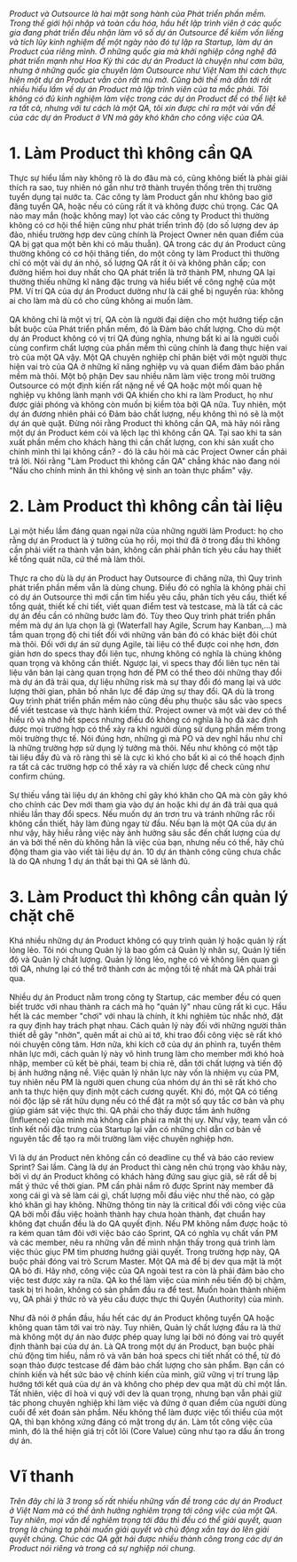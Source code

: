 *Product và Outsource là hai mặt song hành của Phát triển phần mềm. Trong thế giới hội nhập và toàn cầu hóa, hầu hết lập trình viên ở các quốc gia đang phát triển đều nhận làm vô số dự án Outsource để kiếm vốn liếng và tích lũy kinh nghiệm để một ngày nào đó tự lập ra Startup, làm dự án Product của riêng mình. Ở những quốc gia mà khởi nghiệp công nghệ đã phát triển mạnh như Hoa Kỳ thì các dự án Product là chuyện như cơm bữa, nhưng ở những quốc gia chuyên làm Outsource như Việt Nam thì cách thực hiện một dự án Product vẫn còn rất mù mờ. Cũng bởi thế mà dẫn tới rất nhiều hiểu lầm về dự án Product mà lập trình viên của ta mắc phải. Tôi không có đủ kinh nghiệm làm việc trong các dự án Product để có thể liệt kê ra tất cả, nhưng với tư cách là một QA, tôi xin được chỉ ra một vài vấn đề của các dự án Product ở VN mà gây khó khăn cho công việc của QA.*

# 1. Làm Product thì không cần QA
Thực sự hiểu lầm này không rõ là do đâu mà có, cũng không biết là phải giải thích ra sao, tuy nhiên nó gần như trở thành truyền thống trên thị trường tuyển dụng tại nước ta. Các công ty làm Product gần như không bao giờ đăng tuyển QA, hoặc nếu có cũng rất ít và không được chú trọng. Các QA nào may mắn (hoặc không may) lọt vào các công ty Product thì thường không có cơ hội thể hiện cũng như phát triển trình độ (do số lượng dev áp đảo, nhiều trường hợp dev cũng chính là Project Owner nên quan điểm của QA bị gạt qua một bên khi có mâu thuẫn). QA trong các dự án Product cũng thường không có cơ hội thăng tiến, do một công ty làm Product thì thường chỉ có một vài dự án nhỏ, số lượng QA rất ít ỏi và không phân cấp; con đường hiếm hoi duy nhất cho QA phát triển là trở thành PM, nhưng QA lại thường thiếu những kĩ năng đặc trưng và hiểu biết về công nghệ của một PM. Ví trí QA của dự án Product dường như là cái ghế bị nguyền rủa: không ai cho làm mà dù có cho cũng không ai muốn làm.
<br>
<br>
QA không chỉ là một vị trí, QA còn là người đại diện cho một hướng tiếp cận bắt buộc của Phát triển phần mềm, đó là Đảm bảo chất lượng. Cho dù một dự án Product không có vị trí QA đúng nghĩa, nhưng bất kì ai là người cuối cùng confirm chất lượng của phần mềm thì cũng chính là đang thực hiện vai trò của một QA vậy. Một QA chuyên nghiệp chỉ phân biệt với một người thực hiện vai trò của QA ở những kĩ năng nghiệp vụ và quan điểm đảm bảo phần mềm mà thôi. Một bộ phận Dev sau nhiều năm làm việc trong môi trường Outsource có một định kiến rất nặng nề về QA hoặc một mối quan hệ nghiệp vụ không lành mạnh với QA khiến cho khi ra làm Product, họ như được giải phóng và không còn muốn bị kiềm tỏa bởi QA nữa. Tuy nhiên, một dự án đương nhiên phải có Đảm bảo chất lượng, nếu không thì nó sẽ là một dự án què quặt. Đừng nói rằng Product thì không cần QA, mà hãy nói rằng một dự án Product kém cỏi và lệch lạc thì không cần QA. Tại sao khi ta sản xuất phần mềm cho khách hàng thì cần chất lượng, con khi sản xuất cho chính mình thì lại không cần? - đó là câu hỏi mà các Project Owner cần phải trả lời. Nói rằng "Làm Product thì không cần QA" chẳng khác nào đang nói "Nấu cho chính mình ăn thì không vệ sinh an toàn thực phẩm" vậy.

# 2. Làm Product thì không cần tài liệu
Lại một hiểu lầm đáng quan ngại nữa của những người làm Product: họ cho rằng dự án Product là ý tưởng của họ rồi, mọi thứ đã ở trong đầu thì không cần phải viết ra thành văn bản, không cần phải phân tích yêu cầu hay thiết kế tổng quát nữa, cứ thế mà làm thôi.
<br>
<br>
Thực ra cho dù là dự án Product hay Outsource đi chăng nữa, thì Quy trình phát triển phần mềm vẫn là dùng chung. Điều đó có nghĩa là không phải chỉ có dự án Outsource thì mới cần tìm hiểu yêu cầu, phân tích yêu cầu, thiết kế tổng quát, thiết kế chi tiết, viết quan điểm test và testcase, mà là tất cả các dự án đều cần có những bước làm đó. Tùy theo Quy trình phát triển phần mềm mà dự án lựa chọn là gì (Waterfall hay Agile, Scrum hay Kanban,...) mà tầm quan trọng độ chi tiết đối với những văn bản đó có khác biệt đôi chút mà thôi. Đối với dự án sử dụng Agile, tài liệu có thể được coi nhẹ hơn, đơn giản hơn do specs thay đổi liên tục, nhưng không có nghĩa là chúng không quan trọng và không cần thiết. Ngược lại, vì specs thay đổi liên tục nên tài liệu văn bản lại càng quan trọng hơn để PM có thể theo dõi những thay đổi mà dự án đã trải qua, dự liệu những risk mà sự thay đổi đó mang lại và ước lượng thời gian, phân bố nhân lực để đáp ứng sự thay đổi. QA dù là trong Quy trình phát triển phần mềm nào cũng đều phụ thuộc sâu sắc vào specs để viết testcase và thực hành kiểm thử. Project owner và một vài dev có thể hiểu rõ và nhớ hết specs nhưng điều đó không có nghĩa là họ đã xác định được mọi trường hợp có thể xảy ra khi người dùng sử dụng phần mềm trong môi trường thực tế. Nói đúng hơn, những gì mà PO và dev nghĩ hầu như chỉ là những trường hợp sử dụng lý tưởng mà thôi. Nếu như không có một tập tài liệu đầy đủ và rõ ràng thì sẽ là cực kì khó cho bất kì ai có thể hoạch định ra tất cả các trường hợp có thể xảy ra và chiến lược để check cũng như confirm chúng. 
<br>
<br>
Sự thiếu vắng tài liệu dự án không chỉ gây khó khăn cho QA mà còn gây khó cho chính các Dev mới tham gia vào dự án hoặc khi dự án đã trải qua quá nhiều lần thay đổi specs. Nếu muốn dự án trơn tru và tránh những rắc rối không cần thiết, hãy làm đúng ngay từ đầu. Nếu bạn là một QA của dự án như vậy, hãy hiểu rằng việc này ảnh hưởng sâu sắc đến chất lượng của dự án và bởi thế nên dù không hẳn là việc của bạn, nhưng nếu có thể, hãy chủ động tham gia vào viết tài liệu dự án. 10 dự án thành công cũng chưa chắc là do QA nhưng 1 dự án thất bại thì QA sẽ lãnh đủ.

# 3. Làm Product thì không cần quản lý chặt chẽ
Khá nhiều những dự án Product không có quy trình quản lý hoặc quản lý rất lỏng lẻo. Tôi nói chung Quản lý là bao gồm cả Quản lý nhân sự, Quản lý tiến độ và Quản lý chất lượng. Quản lý lỏng lẻo, nghe có vẻ không liên quan gì tới QA, nhưng lại có thể trở thành cơn ác mộng tồi tệ nhất mà QA phải trải qua.
<br>
<br>
Nhiều dự án Product nằm trong công ty Startup, các member đều có quen biết trước với nhau thành ra cách mà họ "quản lý" nhau cũng rất kì cục. Hầu hết là các member "chơi" với nhau là chính, ít khi nghiêm túc nhắc nhở, đặt ra quy định hay trách phạt nhau. Cách quản lý này đối với những người thân thiết dễ gây "nhờn", quên mất ai chủ ai tớ, khi trao đổi công việc sẽ rất khó nói chuyện công tâm. Hơn nữa, khi kích cỡ của dự án phình ra, tuyển thêm nhân lực mới, cách quản lý này vô hình trung làm cho member mới khó hoà nhập, member cũ kết bè phái, team bị chia rẽ, dẫn tới chất lượng và tiến độ bị ảnh hưởng nặng nề. Việc quản lý nhân lực này vốn là nhiệm vụ của PM, tuy nhiên nếu PM là người quen chung của nhóm dự án thì sẽ rất khó cho anh ta thực hiện quy định một cách cương quyết. Khi đó, một QA có tiếng nói độc lập sẽ rất hữu dụng nếu có thể đặt ra một số quy tắc cơ bản và phụ giúp giám sát việc thực thi. QA phải cho thấy được tầm ảnh hưởng (Influence) của mình mà không cần phải ra mặt thị uy. Như vậy, team vẫn có tính kết nối đặc trưng của Startup lại vẫn có những chỉ dẫn cơ bản về nguyên tắc để tạo ra môi trường làm việc chuyên nghiệp hơn. 
<br>
<br>
Vì là dự án Product nên không cần có deadline cụ thể và báo cáo review Sprint? Sai lầm. Càng là dự án Product thì càng nên chú trọng vào khâu này, bởi vì dự án Product không có khách hàng đứng sau giục giã, sẽ rất dễ bị mất ý thức về thời gian. PM cần phải nắm rõ được Sprint này member đã xong cái gì và sẽ làm cái gì, chất lượng mỗi đầu việc như thế nào, có gặp khó khăn gì hay không. Những thông tin này là critical đối với công việc của QA bởi mỗi đầu việc hoành thành hay chưa hoàn thành, đạt chuẩn hay không đạt chuẩn đều là do QA quyết định. Nếu PM không nắm được hoặc tỏ ra kém quan tâm đôi với việc báo cáo Sprint, QA có nghĩa vụ chất vấn PM và các member, nêu ra những vẫn đề mình nhận thấy trong quá trình làm việc thúc giục PM tìm phương hướng giải quyết. Trong trường hợp này, QA buộc phải đóng vai trò Scrum Master. Một QA mà để bị dev qua mặt là một QA bỏ đi. Hãy nhớ, công việc của QA ngoài test ra còn là phải đảm bảo cho việc test được xảy ra nữa. QA ko thể làm việc của mình nếu tiến độ bị chậm, task bị trì hoãn, không có sản phẩm đầu ra để test. Muốn hoàn thành nhiệm vụ, QA phải ý thức rõ và yêu cầu được thực thi Quyền (Authority) của mình.
<br>
<br>
Như đã nói ở phần đầu, hầu hết các dự án Product không tuyển QA hoặc không quan tâm tới vai trò này. Tuy nhiên, Quản lý chất lượng đầu ra là thứ mà không một dự án nào được phép quay lưng lại bởi nó đóng vai trò quyết định thành bại của dự án. Là QA trong một dự án Product, bạn buộc phải chủ động tìm hiểu, nắm rõ và văn bản hoá specs chi tiết nhất có thể, từ đó soạn thảo được testcase để đảm bảo chất lượng cho sản phẩm. Bạn cần có chính kiến và hết sức bảo vệ chính kiến của mình, giữ vững vị trí trung lập hướng tới kết quả của dự án và không cho phép dev qua mặt dù chỉ một lần. Tất nhiên, việc dĩ hoà vi quý với dev là quan trọng, nhưng bạn vẫn phải giữ tác phong chuyên nghiệp khi làm việc và đứng ở quan điểm của người dùng cuối để xét đoán sản phẩm. Nếu không thể làm được việc tối thiểu của một QA, thì bạn không xứng đáng có mặt trong dự án. Làm tốt công việc của mình, đó là thể hiện giá trị cốt lõi (Core Value) cũng như tạo ra dấu ấn trong dự án.

# Vĩ thanh
*Trên đây chỉ là 3 trong số rất nhiều những vấn đề trong các dự án Product ở Việt Nam mà có thể ảnh hưởng nghiêm trọng tới công việc của một QA. Tuy nhiên, mọi vấn đề nghiêm trọng tới đâu thì đều có thể giải quyết, quan trọng là chúng ta phải muốn giải quyết và chủ động xắn tay áo lên giải quyết chúng. 
Chúc các QA gặt hái được nhiều thành công trong các dự án Product nói riêng và trong cả sự nghiệp nói chung.*